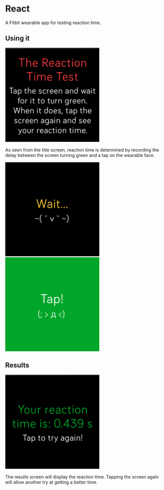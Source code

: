 # React
A Fitbit wearable app for testing reaction time.

## Using it
![alt text](https://github.com/willakong/fitbit-react/blob/master/screenshots/versa/main.png "Main title screen")

As seen from the title screen, reaction time is determined by recording the delay between the screen turning green and a tap on the wearable face.

![alt text](https://github.com/willakong/fitbit-react/blob/master/screenshots/versa/wait.png "Wait screen")
![alt text](https://github.com/willakong/fitbit-react/blob/master/screenshots/versa/tap.png "Tap screen")

## Results
![alt text](https://github.com/willakong/fitbit-react/blob/master/screenshots/versa/results.png "Results screen")

The results screen will display the reaction time. Tapping the screen again will allow another try at getting a better time.
